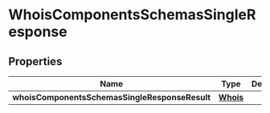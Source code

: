 # WhoisComponentsSchemasSingleResponse

## Properties
Name | Type | Description | Notes
------------ | ------------- | ------------- | -------------
**whoisComponentsSchemasSingleResponseResult** | [**Whois**](Whois.md) |  |  [optional]
